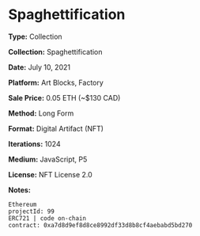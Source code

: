 # Spaghettification

**Type:** Collection

**Collection:** Spaghettification

**Date:** July 10, 2021

**Platform:** Art Blocks, Factory

**Sale Price:** 0.05 ETH (~$130 CAD)

**Method:** Long Form

**Format:** Digital Artifact (NFT)

**Iterations:** 1024

**Medium:** JavaScript, P5

**License:** NFT License 2.0

**Notes:**

```
Ethereum
projectId: 99
ERC721 | code on-chain
contract: 0xa7d8d9ef8d8ce8992df33d8b8cf4aebabd5bd270
```
